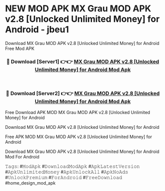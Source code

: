 # NEW MOD APK MX Grau MOD APK v2.8 [Unlocked Unlimited Money] for Android - jbeu1
Download MX Grau MOD APK v2.8 [Unlocked Unlimited Money] for Android Free Mod APK

<div align="center">
<h3>🔴 Download [Server1] 👉👉 <a href="https://apk-comot.site?title=MX_Grau_MOD_APK_v2.8_[Unlocked_Unlimited_Money]_for_Android">MX Grau MOD APK v2.8 [Unlocked Unlimited Money] for Android Mod Apk</a></h3><br>

<h3>🔴 Download [Server2] 👉👉 <a href="https://apk-comot.site?title=MX_Grau_MOD_APK_v2.8_[Unlocked_Unlimited_Money]_for_Android">MX Grau MOD APK v2.8 [Unlocked Unlimited Money] for Android Mod Apk</a></h3>
</div>


Free Download APK MOD MX Grau MOD APK v2.8 [Unlocked Unlimited Money] for Android

Download MX Grau MOD APK v2.8 [Unlocked Unlimited Money] for Android 

Free APK MOD MX Grau MOD APK v2.8 [Unlocked Unlimited Money] for Android 

Download MX Grau MOD APK v2.8 [Unlocked Unlimited Money] for Android Mod For Android

𝚃𝚊𝚐𝚜: #𝙼𝚘𝚍𝙰𝚙𝚔 #𝙳𝚘𝚠𝚗𝚕𝚘𝚊𝚍𝙼𝚘𝚍𝙰𝚙𝚔 #𝙰𝚙𝚔𝙻𝚊𝚝𝚎𝚜𝚝𝚅𝚎𝚛𝚜𝚒𝚘𝚗 #𝙰𝚙𝚔𝚄𝚗𝚕𝚒𝚖𝚒𝚝𝚎𝚍𝙼𝚘𝚗𝚎𝚢 #𝙰𝚙𝚔𝚄𝚗𝚕𝚘𝚌𝚔𝙰𝚕𝚕 #𝙰𝚙𝚔𝙽𝚘𝙰𝚍𝚜 #𝚄𝚗𝚕𝚘𝚌𝚔𝙿𝚛𝚎𝚖𝚒𝚞𝚖 #𝙵𝚘𝚛𝙰𝚗𝚍𝚛𝚘𝚒𝚍 #𝙵𝚛𝚎𝚎𝙳𝚘𝚠𝚗𝚕𝚘𝚊𝚍 #home_design_mod_apk